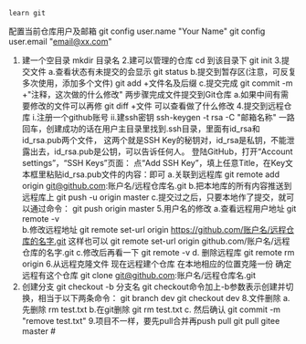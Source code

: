     learn git 
 配置当前仓库用户及邮箱
git config user.name "Your Name"
git config user.email "email@xx.com"

1. 建一个空目录
    mkdir 目录名
2.建可以管理的仓库
    cd 到该目录下
    git init 
3.提交文件
    a.查看状态有未提交的会显示
        git status 
    b.提交到暂存区(注意，可反复多次使用，添加多个文件)
        git add +文件名及后缀
    c.提交完成
        git commit -m +"注释，这次做的什么修改"
    两步骤完成文件提交到Git仓库
 a.如果中间有需要修改的文件可以再修
   git diff +文件
    可以查看做了什么修改
4.提交到远程仓库
    i.注册一个github账号
    ii.建ssh密钥
    ssh-keygen -t rsa -C "邮箱名称"
    一路回车，创建成功的话在用户主目录里找到.ssh目录，里面有id_rsa和id_rsa.pub两个文件，
    这两个就是SSH Key的秘钥对，id_rsa是私钥，不能泄露出去，id_rsa.pub是公钥，可以告诉任何人。
    登陆GitHub，打开“Account settings”，“SSH Keys”页面：
    点“Add SSH Key”，填上任意Title，在Key文本框里粘贴id_rsa.pub文件的内容：即可
    a.关联到远程库
        git remote add origin git@github.com:账户名/远程仓库名.git
    b.把本地库的所有内容推送到远程库上
        git push -u origin master
    c.提交过之后，只要本地作了提交，就可以通过命令：
        git push origin master
5.用户名的修改
    a.查看远程用户地址
     git remote -v  
    b.修改远程地址
     git remote set-url origin https://github.com/账户名/远程仓库的名字.git
     这样也可以
     git remote set-url origin github.com/账户名/远程仓库的名字.git
    c.修改后再看一下
     git remote -v
    d. 删除远程库
        git remote rm origin 
6.从远程克隆文件
    现在远程建个仓库 在本地相应的位置克隆一份
    确定远程有这个仓库
   git clone git@github.com:账户名/远程仓库名.git
7. 创建分支
    git checkout -b 分支名
    git checkout命令加上-b参数表示创建并切换，相当于以下两条命令：
    git branch dev
    git checkout dev
8.文件删除
    a.先删除
        rm test.txt
    b.在git删除
        git rm test.txt
    c. 然后确认
        git commit -m "remove test.txt"
9.项目不一样，要先pull合并再push
pull
git pull gitee master # 


 
  
